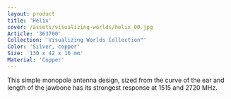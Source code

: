 ```yaml
---
layout: product
title: 'Helix'
cover: /assets/visualizing-worlds/helix_00.jpg
Article: '363700'
Collection: 'Visualizing Worlds Collection™'
Color: 'Silver, copper'
Size: '130 x 42 x 16 mm'
Material: 'Copper'
---
```

This simple monopole antenna design, sized from the curve of the ear and length of the jawbone has its strongest response at 1515 and 2720 MHz.
